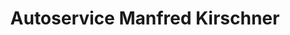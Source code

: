 ---
title: "Autoservice Manfred Kirschner"
url: /moosburg-a-d-isar/autoservice-manfred-kirschner/
shop: Autowerkstatt
---